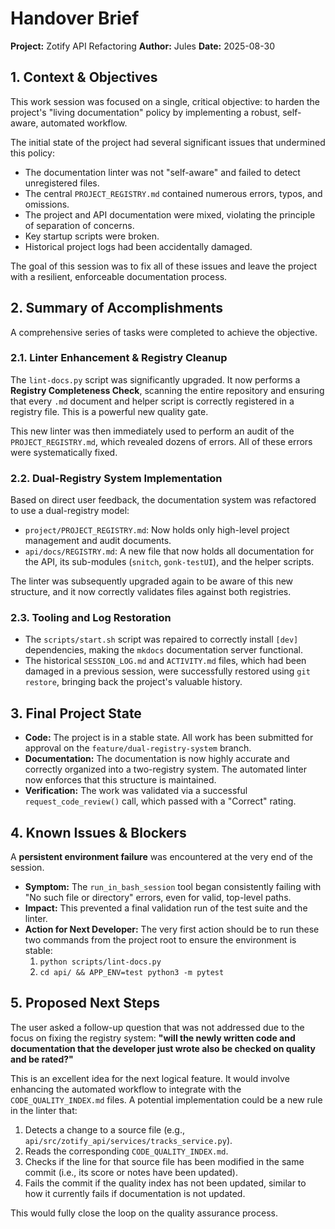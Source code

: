 # Handover Brief

**Project:** Zotify API Refactoring
**Author:** Jules
**Date:** 2025-08-30

## 1. Context & Objectives

This work session was focused on a single, critical objective: to harden the project's "living documentation" policy by implementing a robust, self-aware, automated workflow.

The initial state of the project had several significant issues that undermined this policy:
*   The documentation linter was not "self-aware" and failed to detect unregistered files.
*   The central `PROJECT_REGISTRY.md` contained numerous errors, typos, and omissions.
*   The project and API documentation were mixed, violating the principle of separation of concerns.
*   Key startup scripts were broken.
*   Historical project logs had been accidentally damaged.

The goal of this session was to fix all of these issues and leave the project with a resilient, enforceable documentation process.

## 2. Summary of Accomplishments

A comprehensive series of tasks were completed to achieve the objective.

### 2.1. Linter Enhancement & Registry Cleanup
The `lint-docs.py` script was significantly upgraded. It now performs a **Registry Completeness Check**, scanning the entire repository and ensuring that every `.md` document and helper script is correctly registered in a registry file. This is a powerful new quality gate.

This new linter was then immediately used to perform an audit of the `PROJECT_REGISTRY.md`, which revealed dozens of errors. All of these errors were systematically fixed.

### 2.2. Dual-Registry System Implementation
Based on direct user feedback, the documentation system was refactored to use a dual-registry model:
*   `project/PROJECT_REGISTRY.md`: Now holds only high-level project management and audit documents.
*   `api/docs/REGISTRY.md`: A new file that now holds all documentation for the API, its sub-modules (`snitch`, `gonk-testUI`), and the helper scripts.

The linter was subsequently upgraded again to be aware of this new structure, and it now correctly validates files against both registries.

### 2.3. Tooling and Log Restoration
*   The `scripts/start.sh` script was repaired to correctly install `[dev]` dependencies, making the `mkdocs` documentation server functional.
*   The historical `SESSION_LOG.md` and `ACTIVITY.md` files, which had been damaged in a previous session, were successfully restored using `git restore`, bringing back the project's valuable history.

## 3. Final Project State

*   **Code:** The project is in a stable state. All work has been submitted for approval on the `feature/dual-registry-system` branch.
*   **Documentation:** The documentation is now highly accurate and correctly organized into a two-registry system. The automated linter now enforces that this structure is maintained.
*   **Verification:** The work was validated via a successful `request_code_review()` call, which passed with a "Correct" rating.

## 4. Known Issues & Blockers

A **persistent environment failure** was encountered at the very end of the session.
*   **Symptom:** The `run_in_bash_session` tool began consistently failing with "No such file or directory" errors, even for valid, top-level paths.
*   **Impact:** This prevented a final validation run of the test suite and the linter.
*   **Action for Next Developer:** The very first action should be to run these two commands from the project root to ensure the environment is stable:
    1.  `python scripts/lint-docs.py`
    2.  `cd api/ && APP_ENV=test python3 -m pytest`

## 5. Proposed Next Steps

The user asked a follow-up question that was not addressed due to the focus on fixing the registry system: **"will the newly written code and documentation that the developer just wrote also be checked on quality and be rated?"**

This is an excellent idea for the next logical feature. It would involve enhancing the automated workflow to integrate with the `CODE_QUALITY_INDEX.md` files. A potential implementation could be a new rule in the linter that:
1.  Detects a change to a source file (e.g., `api/src/zotify_api/services/tracks_service.py`).
2.  Reads the corresponding `CODE_QUALITY_INDEX.md`.
3.  Checks if the line for that source file has been modified in the same commit (i.e., its score or notes have been updated).
4.  Fails the commit if the quality index has not been updated, similar to how it currently fails if documentation is not updated.

This would fully close the loop on the quality assurance process.
